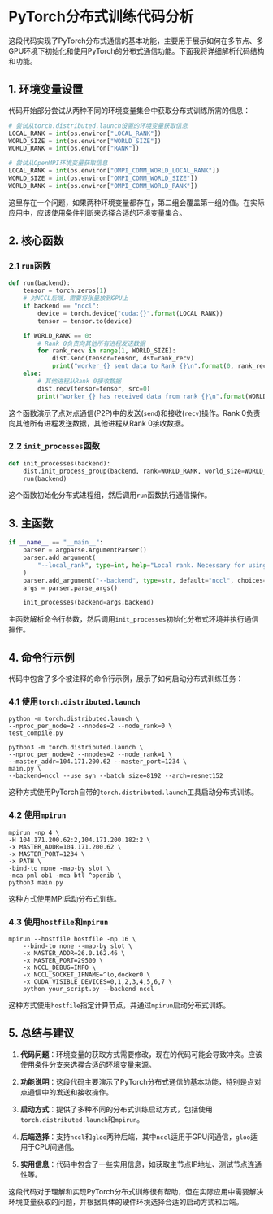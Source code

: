 # PyTorch分布式训练代码分析

这段代码实现了PyTorch分布式通信的基本功能，主要用于展示如何在多节点、多GPU环境下初始化和使用PyTorch的分布式通信功能。下面我将详细解析代码结构和功能。

## 1. 环境变量设置

代码开始部分尝试从两种不同的环境变量集合中获取分布式训练所需的信息：

```python
# 尝试从torch.distributed.launch设置的环境变量获取信息
LOCAL_RANK = int(os.environ["LOCAL_RANK"])
WORLD_SIZE = int(os.environ["WORLD_SIZE"])
WORLD_RANK = int(os.environ["RANK"])

# 尝试从OpenMPI环境变量获取信息
LOCAL_RANK = int(os.environ["OMPI_COMM_WORLD_LOCAL_RANK"])
WORLD_SIZE = int(os.environ["OMPI_COMM_WORLD_SIZE"])
WORLD_RANK = int(os.environ["OMPI_COMM_WORLD_RANK"])
```

这里存在一个问题，如果两种环境变量都存在，第二组会覆盖第一组的值。在实际应用中，应该使用条件判断来选择合适的环境变量集合。

## 2. 核心函数

### 2.1 `run`函数

```python
def run(backend):
    tensor = torch.zeros(1)
    # 对NCCL后端，需要将张量放到GPU上
    if backend == "nccl":
        device = torch.device("cuda:{}".format(LOCAL_RANK))
        tensor = tensor.to(device)

    if WORLD_RANK == 0:
        # Rank 0负责向其他所有进程发送数据
        for rank_recv in range(1, WORLD_SIZE):
            dist.send(tensor=tensor, dst=rank_recv)
            print("worker_{} sent data to Rank {}\n".format(0, rank_recv))
    else:
        # 其他进程从Rank 0接收数据
        dist.recv(tensor=tensor, src=0)
        print("worker_{} has received data from rank {}\n".format(WORLD_RANK, 0))
```

这个函数演示了点对点通信(P2P)中的发送(`send`)和接收(`recv`)操作。Rank 0负责向其他所有进程发送数据，其他进程从Rank 0接收数据。

### 2.2 `init_processes`函数

```python
def init_processes(backend):
    dist.init_process_group(backend, rank=WORLD_RANK, world_size=WORLD_SIZE)
    run(backend)
```

这个函数初始化分布式进程组，然后调用`run`函数执行通信操作。

## 3. 主函数

```python
if __name__ == "__main__":
    parser = argparse.ArgumentParser()
    parser.add_argument(
        "--local_rank", type=int, help="Local rank. Necessary for using the torch.distributed.launch utility."
    )
    parser.add_argument("--backend", type=str, default="nccl", choices=["nccl", "gloo"])
    args = parser.parse_args()

    init_processes(backend=args.backend)
```

主函数解析命令行参数，然后调用`init_processes`初始化分布式环境并执行通信操作。

## 4. 命令行示例

代码中包含了多个被注释的命令行示例，展示了如何启动分布式训练任务：

### 4.1 使用`torch.distributed.launch`

```
python -m torch.distributed.launch \
--nproc_per_node=2 --nnodes=2 --node_rank=0 \
test_compile.py

python3 -m torch.distributed.launch \
--nproc_per_node=2 --nnodes=2 --node_rank=1 \
--master_addr=104.171.200.62 --master_port=1234 \
main.py \
--backend=nccl --use_syn --batch_size=8192 --arch=resnet152
```

这种方式使用PyTorch自带的`torch.distributed.launch`工具启动分布式训练。

### 4.2 使用`mpirun`

```
mpirun -np 4 \
-H 104.171.200.62:2,104.171.200.182:2 \
-x MASTER_ADDR=104.171.200.62 \
-x MASTER_PORT=1234 \
-x PATH \
-bind-to none -map-by slot \
-mca pml ob1 -mca btl ^openib \
python3 main.py
```

这种方式使用MPI启动分布式训练。

### 4.3 使用`hostfile`和`mpirun`

```
mpirun --hostfile hostfile -np 16 \
    --bind-to none --map-by slot \
    -x MASTER_ADDR=26.0.162.46 \
    -x MASTER_PORT=29500 \
    -x NCCL_DEBUG=INFO \
    -x NCCL_SOCKET_IFNAME=^lo,docker0 \
    -x CUDA_VISIBLE_DEVICES=0,1,2,3,4,5,6,7 \
    python your_script.py --backend nccl
```

这种方式使用`hostfile`指定计算节点，并通过`mpirun`启动分布式训练。

## 5. 总结与建议

1. **代码问题**：环境变量的获取方式需要修改，现在的代码可能会导致冲突。应该使用条件分支来选择合适的环境变量来源。

2. **功能说明**：这段代码主要演示了PyTorch分布式通信的基本功能，特别是点对点通信中的发送和接收操作。

3. **启动方式**：提供了多种不同的分布式训练启动方式，包括使用`torch.distributed.launch`和`mpirun`。

4. **后端选择**：支持`nccl`和`gloo`两种后端，其中`nccl`适用于GPU间通信，`gloo`适用于CPU间通信。

5. **实用信息**：代码中包含了一些实用信息，如获取主节点IP地址、测试节点连通性等。

这段代码对于理解和实现PyTorch分布式训练很有帮助，但在实际应用中需要解决环境变量获取的问题，并根据具体的硬件环境选择合适的启动方式和后端。